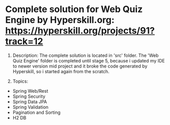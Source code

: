 # Complete solution for Web Quiz Engine by Hyperskill.org: https://hyperskill.org/projects/91?track=12
1. Description: The complete solution is located in 'src' folder. The 'Web Quiz Engine' folder is completed until stage 5, because i updated my IDE to newer version
mid project and it broke the code generated by Hyperskill, so i started again from the scratch.

2. Topics:
 - Spring Web/Rest
 - Spring Security
 - Spring Data JPA
 - Spring Validation
 - Pagination and Sorting
 - H2 DB
